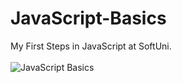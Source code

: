 # JavaScript-Basics
My First Steps in JavaScript at SoftUni.
<br/>
<br/>
![JavaScript Basics](https://user-images.githubusercontent.com/114162692/230791497-1449ff46-de0c-460b-bc9b-ff10c6552431.png)
